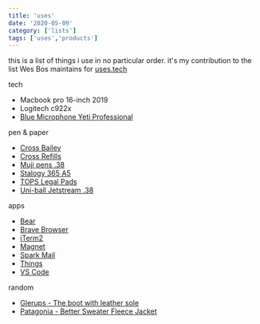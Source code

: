 ```yaml
---
title: 'uses'
date: '2020-05-09'
category: ['lists']
tags: ['uses','products']
---
```


this is a list of things i use in no particular order. it's my contribution to the list Wes Bos maintains for [uses.tech](https://uses.tech)

tech
- Macbook pro 16-inch 2019
- Logitech c922x
- [Blue Microphone Yeti Professional](https://www.amazon.com/Blue-Yeti-USB-Microphone-Blackout/dp/B00N1YPXW2/ref=sr_1_1?crid=XN0HK4TFVVEW&dchild=1&keywords=blue+microphone+yeti&qid=1590159039&s=office-products&sprefix=blue+micro%2Coffice-products%2C147&sr=1-1-catcorr)

pen & paper
- [Cross Bailey](https://www.cross.com/cr_en_us/at0452-7)
- [Cross Refills](https://www.amazon.com/gp/product/B004D2QGAY/ref=ppx_yo_dt_b_search_asin_title?ie=UTF8&psc=1)
- [Muji pens .38](https://www.amazon.com/Ballpoint-0-38mm-3-color-Black-5-Muji/dp/B07XX4T4KF/ref=sr_1_5?crid=AHN3W35CUK2F&dchild=1&keywords=muji+pens+0.38&qid=1590158973&s=office-products&sprefix=muji%2Coffice-products%2C159&sr=1-5)
- [Stalogy 365 A5](https://www.jetpens.com/Stalogy-Editor-s-Series-365Days-Notebook-A5-Black/pd/17561)
- [TOPS Legal Pads](https://www.amazon.com/gp/product/B0006HWRK8/ref=ppx_yo_dt_b_search_asin_title?ie=UTF8&psc=1)
- [Uni-ball Jetstream .38](https://www.jetpens.com/Uni-Jetstream-Standard-Ballpoint-Pen-0.38-mm-Black-Ink-Black-Body/pd/10591)

apps
- [Bear](https://bear.app/)
- [Brave Browser](https://brave.com/)
- [iTerm2](https://www.iterm2.com/)
- [Magnet](https://magnet.crowdcafe.com/)
- [Spark Mail](https://sparkmailapp.com/)
- [Things](https://culturedcode.com/things/)
- [VS Code](https://code.visualstudio.com/)

random
- [Glerups - The boot with leather sole](https://www.glerups.com/products/ladies-gents/the-boot-with-leather-sole/forest/)
- [Patagonia - Better Sweater Fleece Jacket](https://www.patagonia.com/product/mens-better-sweater-fleece-jacket/25528.html?dwvar_25528_color=STH&cgid=collection-better-sweaters-mens)
